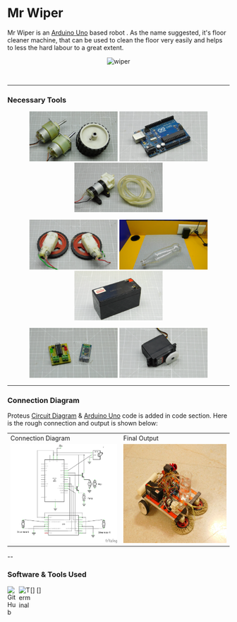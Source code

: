 # Mr Wiper

Mr Wiper is an [Arduino Uno][au] based robot . As the name suggested, it's floor cleaner machine, that can be used to clean the floor very easily and helps to less the hard labour to a great extent.

<p align="center">
<img align="centre" alt="wiper" width="400px" src="image/gif.gif" />
</p>

<br />

---
### Necessary Tools

<p align="center">
  <img src="image/2.png" width="200" />
  <img src="image/1.png" width="200" /> 
  <img src="image/3.png" width="200" />
	</p>
 <p align="center">
  <img src="image/4.png" width="200" />
  <img src="image/5.png" width="200" /> 
  <img src="image/6.png" width="200" />
</p>
 <p align="center">
  <img src="image/7.png" width="200" />
  <img src="image/8.png" width="200" /> 
</p>

---

### Connection Diagram
Proteus [Circuit Diagram][cd] & [Arduino Uno][au] code is added in code section. Here is the rough connection and output is shown below: 
<p align="center">
<table>
  <tr>
    <td>Connection Diagram</td>
     <td>Final Output</td>
  </tr>
  <tr>
    <td><img src="image/cd.png" width=300 height=224></td>
    <td><img src="image/output.jpg" width=300 height=224></td>
  </tr>
</table>

--
### Software & Tools Used
[<img align="left" alt="GitHub" width="26px" src="" />]
[<img align="left" alt="Terminal" width="26px" src="" />]


[au]: https://github.com/sabbirahmedAUST/Mr_Wiper/23.ino
[cd]: https://github.com/sabbirahmedAUST/Mr_Wiper/MrWiper.pdsprj
[prot]: 
[ai]: 




